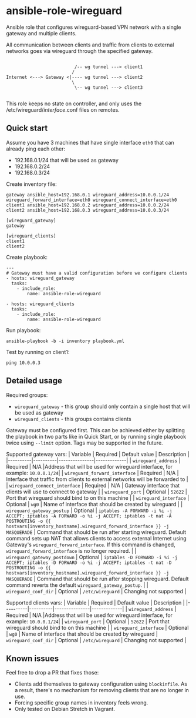 ansible-role-wireguard
======================

Ansible role that configures wireguard-based VPN network with a single gateway and multiple clients.

All communication between clients and traffic from clients to external networks goes via wireguard through the specified gateway. 


```

                          /-- wg tunnel ---> client1
                         /
Internet <---> Gateway <|---- wg tunnel ---> client2
                         \
                          \-- wg tunnel ---> client3


```

This role keeps no state on controller, and only uses the /etc/wireguard/_interface_.conf files on remotes.

Quick start
-----------

Assume you have 3 machines that have single interface `eth0` that can already ping each other:
* 192.168.0.1/24 that will be used as gateway
* 192.168.0.2/24
* 192.168.0.3/24

Create inventory file:
```
gateway ansible_host=192.168.0.1 wireguard_address=10.0.0.1/24 wireguard_forward_interface=eth0 wireguard_connect_interface=eth0
client1 ansible_host=192.168.0.2 wireguard_address=10.0.0.2/24
client2 ansible_host=192.168.0.3 wireguard_address=10.0.0.3/24

[wireguard_gateway]
gateway

[wireguard_clients]
client1
client2
```

Create playbook:
```
---
# Gateway must have a valid configuration before we configure clients
- hosts: wireguard_gateway
  tasks:
    - include_role: 
        name: ansible-role-wireguard

- hosts: wireguard_clients
  tasks:
    - include_role: 
        name: ansible-role-wireguard
```

Run playbook:

```
ansible-playbook -b -i inventory playbook.yml
```

Test by running on client1:

```
ping 10.0.0.3
```


Detailed usage
-----

Required groups:
* `wireguard_gateway` - this group should only contain a single host that will be used as gateway
* `wireguard_clients` - this groups contains clients

Gateway must be configured first. This can be achieved either by splitting the playbook in two parts like in Quick Start, or by running single playbook twice using `--limit` option. Tags may be supported in the future.

Supported gateway vars:
| Variable | Required | Default value | Description |
|----------|----------|---------------|-------------|
| `wireguard_address` | Required | N/A |Address that will be used for wireguard interface, for example: `10.0.0.1/24`|
| `wireguard_forward_interface` | Required | N/A | Interface that traffic from clients to external networks will be forwarded to |
| `wireguard_connect_interface` | Required | N/A | Gateway interface that clients will use to connect to gateway |
| `wireguard_port` | Optional | `52622` | Port that wireguard should bind to on this machine |
| `wireguard_interface` | Optional | `wg0` | Name of interface that should be created by wireguard |
| `wireguard_gateway_postup` | Optional | `iptables -A FORWARD -i %i -j ACCEPT; iptables -A FORWARD -o %i -j ACCEPT; iptables -t nat -A POSTROUTING -o {{ hostvars[inventory_hostname].wireguard_forward_interface }} -j MASQUERADE` | Command that should be run after starting wireguard. Default command sets up NAT that allows clients to access external Internet using Gateway's `wireguard_forward_interface`. If this command is changed, `wireguard_forward_interface` is no longer required. |
| `wireguard_gateway_postdown` | Optional | `iptables -D FORWARD -i %i -j ACCEPT; iptables -D FORWARD -o %i -j ACCEPT; iptables -t nat -D POSTROUTING -o {{ hostvars[inventory_hostname].wireguard_forward_interface }} -j MASQUERADE` | Command that should be run after stopping wireguard. Default command reverts the default `wireguard_gateway_postup`. |
| `wireguard_conf_dir` | Optional | `/etc/wireguard` | Changing not supported |

Supported clients vars:
| Variable | Required | Default value | Description |
|----------|----------|---------------|-------------|
| `wireguard_address` | Required | N/A |Address that will be used for wireguard interface, for example: `10.0.0.1/24`|
| `wireguard_port` | Optional | `52622` | Port that wireguard should bind to on this machine |
| `wireguard_interface` | Optional | `wg0` | Name of interface that should be created by wireguard
| `wireguard_conf_dir` | Optional | `/etc/wireguard` | Changing not supported |

Known issues
------------

Feel free to drop a PR that fixes those:

* Clients add themselves to gateway configuration using `blockinfile`. As a result, there's no mechanism for removing clients that are no longer in use.
* Forcing specific group names in inventory feels wrong.
* Only tested on Debian Stretch in Vagrant.
